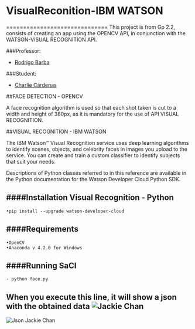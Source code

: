 # VisualReconition-IBM WATSON
==============================
This project is from Gp 2.2, consists of creating an app using the OPENCV API, in conjunction with the WATSON-VISUAL RECOGNITION API.

###Professor:
-  [Rodrigo Barba](mailto:lrbarba@utpl.edu.ec)

###Student:
-  [Charlie Cárdenas](cacardenas7@utpl.edu.ec)

##FACE DETECTION - OPENCV

A face recognition algorithm is used so that each shot taken is cut to a width and height of 380px, as it is mandatory for the use of API VISUAL RECOGNITION.

##VISUAL RECOGNITION - IBM WATSON

The IBM Watson™ Visual Recognition service uses deep learning algorithms to identify scenes, objects, and celebrity faces in images you upload to the service. You can create and train a custom classifier to identify subjects that suit your needs.

Descriptions of Python classes referred to in this reference are available in the Python documentation for the Watson Developer Cloud Python SDK.

####Installation Visual Recognition - Python
-------------------
	•pip install --upgrade watson-developer-cloud
	
####Requirements
-------------------
	•OpenCV
	•Anaconda v 4.2.0 for Windows
####Running SaCI
-------------------
	- python face.py

When you execute this line, it will show a json with the obtained data
![Jackie Chan](http://vignette2.wikia.nocookie.net/doblaje/images/e/ed/Jackie-chan.jpg/revision/latest?cb=20120718011439&path-prefix=es)
-------------------------
![Json Jackie Chan](https://www.dropbox.com/home/IBM/sdk/python-sdk-master/resources?preview=Captura.PNG)
